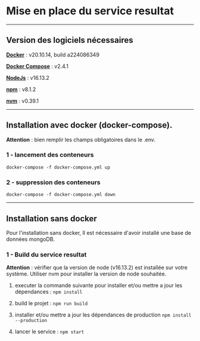 # Mise en place du service resultat

---

## Version des logiciels nécessaires

[**Docker**](https://www.docker.com/products/docker-desktop) : v20.10.14, build a224086349

[**Docker Compose**](https://docs.docker.com/compose/install/) : v2.4.1

[**NodeJs**](https://nodejs.org/en/download/) : v16.13.2

[**npm**](https://www.npmjs.com/get-npm) : v8.1.2

[**nvm**](https://github.com/nvm-sh/nvm) : v0.39.1

---

## Installation avec docker (docker-compose).

**Attention** : bien remplir les champs obligatoires dans le .env.

### 1 - lancement des conteneurs

`docker-compose -f docker-compose.yml up`

### 2 - suppression des conteneurs

`docker-compose -f docker-compose.yml down`

---

## Installation sans docker

Pour l'installation sans docker, Il est nécessaire d'avoir installé une base de données mongoDB.

### 1 - Build du service resultat

**Attention** : vérifier que la version de node (v16.13.2) est installée sur votre système.
Utiliser nvm pour installer la version de node souhaitée.

1. executer la commande suivante pour installer et/ou mettre a jour les dépendances :
   `npm install`

2. build le projet :
   `npm run build`

3. installer et/ou mettre a jour les dépendances de production
   `npm install --production`

4. lancer le service :
   `npm start`

